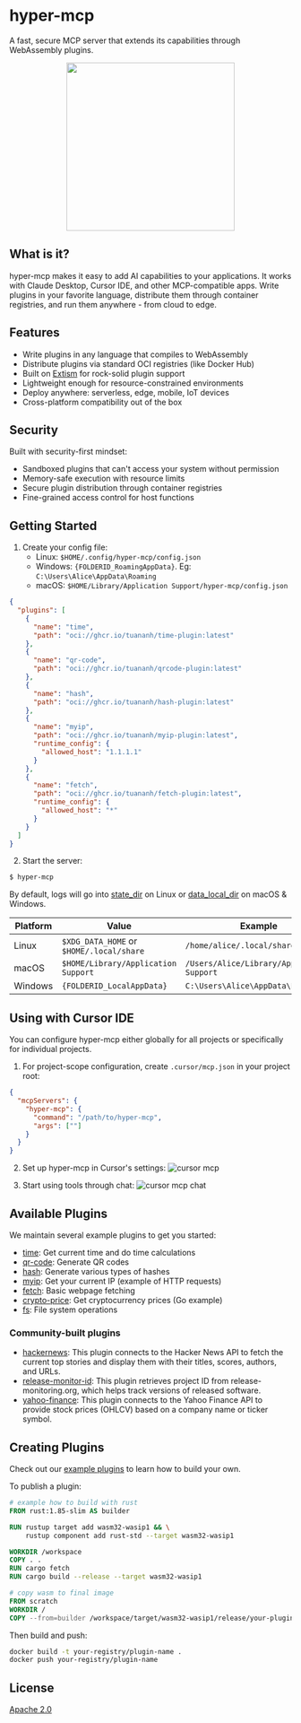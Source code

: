 # hyper-mcp

A fast, secure MCP server that extends its capabilities through WebAssembly plugins.

<p align="center">
  <img src="./assets/ai.jpg" style="height: 300px;">
</p>

## What is it?

hyper-mcp makes it easy to add AI capabilities to your applications. It works with Claude Desktop, Cursor IDE, and other MCP-compatible apps. Write plugins in your favorite language, distribute them through container registries, and run them anywhere - from cloud to edge.

## Features

- Write plugins in any language that compiles to WebAssembly
- Distribute plugins via standard OCI registries (like Docker Hub)
- Built on [Extism](https://github.com/extism/extism) for rock-solid plugin support
- Lightweight enough for resource-constrained environments
- Deploy anywhere: serverless, edge, mobile, IoT devices
- Cross-platform compatibility out of the box

## Security

Built with security-first mindset:

- Sandboxed plugins that can't access your system without permission
- Memory-safe execution with resource limits
- Secure plugin distribution through container registries
- Fine-grained access control for host functions

## Getting Started

1. Create your config file:
   - Linux: `$HOME/.config/hyper-mcp/config.json`
   - Windows: `{FOLDERID_RoamingAppData}`. Eg: `C:\Users\Alice\AppData\Roaming`
   - macOS: `$HOME/Library/Application Support/hyper-mcp/config.json`

```json
{
  "plugins": [
    {
      "name": "time",
      "path": "oci://ghcr.io/tuananh/time-plugin:latest"
    },
    {
      "name": "qr-code",
      "path": "oci://ghcr.io/tuananh/qrcode-plugin:latest"
    },
    {
      "name": "hash",
      "path": "oci://ghcr.io/tuananh/hash-plugin:latest"
    },
    {
      "name": "myip",
      "path": "oci://ghcr.io/tuananh/myip-plugin:latest",
      "runtime_config": {
        "allowed_host": "1.1.1.1"
      }
    },
    {
      "name": "fetch",
      "path": "oci://ghcr.io/tuananh/fetch-plugin:latest",
      "runtime_config": {
        "allowed_host": "*"
      }
    }
  ]
}
```

2. Start the server:

```sh
$ hyper-mcp
```

By default, logs will go into [state_dir](https://docs.rs/dirs/6.0.0/dirs/fn.state_dir.html) on Linux or [data_local_dir](https://docs.rs/dirs/6.0.0/dirs/fn.data_local_dir.html) on macOS & Windows.

| Platform | Value | Example |
|----------|--------|---------|
| Linux | `$XDG_DATA_HOME` or `$HOME/.local/share` | `/home/alice/.local/share` |
| macOS | `$HOME/Library/Application Support` | `/Users/Alice/Library/Application Support` |
| Windows | `{FOLDERID_LocalAppData}` | `C:\Users\Alice\AppData\Local` |

## Using with Cursor IDE

You can configure hyper-mcp either globally for all projects or specifically for individual projects.

1. For project-scope configuration, create `.cursor/mcp.json` in your project root:
```json
{
  "mcpServers": {
    "hyper-mcp": {
      "command": "/path/to/hyper-mcp",
      "args": [""]
    }
  }
}
```

2. Set up hyper-mcp in Cursor's settings:
   ![cursor mcp](./assets/cursor-mcp.png)

3. Start using tools through chat:
   ![cursor mcp chat](./assets/cursor-mcp-1.png)

## Available Plugins

We maintain several example plugins to get you started:

- [time](https://github.com/tuananh/hyper-mcp/tree/main/examples/plugins/time): Get current time and do time calculations
- [qr-code](https://github.com/tuananh/hyper-mcp/tree/main/examples/plugins/qr-code): Generate QR codes
- [hash](https://github.com/tuananh/hyper-mcp/tree/main/examples/plugins/hash): Generate various types of hashes
- [myip](https://github.com/tuananh/hyper-mcp/tree/main/examples/plugins/myip): Get your current IP (example of HTTP requests)
- [fetch](https://github.com/tuananh/hyper-mcp/tree/main/examples/plugins/fetch): Basic webpage fetching
- [crypto-price](https://github.com/tuananh/hyper-mcp/tree/main/examples/plugins/crypto-price): Get cryptocurrency prices (Go example)
- [fs](https://github.com/tuananh/hyper-mcp/tree/main/examples/plugins/fs): File system operations

### Community-built plugins

- [hackernews](https://github.com/hungran/hyper-mcp-hackernews-tool): This plugin connects to the Hacker News API to fetch the current top stories and display them with their titles, scores, authors, and URLs.
- [release-monitor-id](https://github.com/ntheanh201/hyper-mcp-release-monitor-id-tool): This plugin retrieves project ID from release-monitoring.org, which helps track versions of released software.
- [yahoo-finance](https://github.com/phamngocquy/hyper-mcp-yfinance): This plugin connects to the Yahoo Finance API to provide stock prices (OHLCV) based on a company name or ticker symbol.

## Creating Plugins

Check out our [example plugins](https://github.com/tuananh/hyper-mcp/tree/main/examples/plugins) to learn how to build your own.

To publish a plugin:

```dockerfile
# example how to build with rust
FROM rust:1.85-slim AS builder

RUN rustup target add wasm32-wasip1 && \
    rustup component add rust-std --target wasm32-wasip1

WORKDIR /workspace
COPY . .
RUN cargo fetch
RUN cargo build --release --target wasm32-wasip1

# copy wasm to final image
FROM scratch
WORKDIR /
COPY --from=builder /workspace/target/wasm32-wasip1/release/your-plugin.wasm /plugin.wasm
```

Then build and push:
```sh
docker build -t your-registry/plugin-name .
docker push your-registry/plugin-name
```

## License

[Apache 2.0](./LICENSE)
